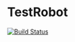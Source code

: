 # TestRobot


[![Build Status](https://travis-ci.org/JohnRudolfLewis/TestRobot.svg)](https://travis-ci.org/JohnRudolfLewis/TestRobot)
